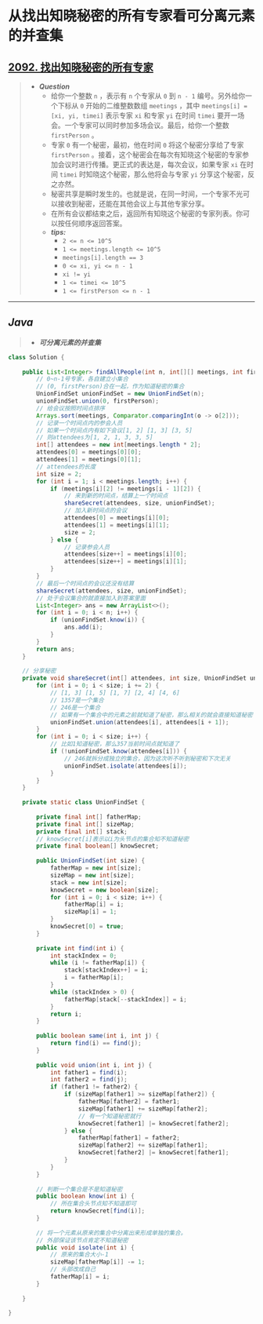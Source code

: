 # 从找出知晓秘密的所有专家看可分离元素的并查集

## [2092. 找出知晓秘密的所有专家](https://leetcode.cn/problems/find-all-people-with-secret/)

> - ***Question***
>   - 给你一个整数 `n` ，表示有 `n` 个专家从 `0` 到 `n - 1` 编号。另外给你一个下标从 `0` 开始的二维整数数组 `meetings` ，其中 `meetings[i] = [xi, yi, timei]` 表示专家 `xi` 和专家 `yi` 在时间 `timei` 要开一场会。一个专家可以同时参加多场会议。最后，给你一个整数 `firstPerson` 。
>   - 专家 `0` 有一个秘密，最初，他在时间 `0` 将这个秘密分享给了专家 `firstPerson` 。接着，这个秘密会在每次有知晓这个秘密的专家参加会议时进行传播。更正式的表达是，每次会议，如果专家 `xi` 在时间 `timei` 时知晓这个秘密，那么他将会与专家 `yi` 分享这个秘密，反之亦然。
>   - 秘密共享是瞬时发生的。也就是说，在同一时间，一个专家不光可以接收到秘密，还能在其他会议上与其他专家分享。
>   - 在所有会议都结束之后，返回所有知晓这个秘密的专家列表。你可以按任何顺序返回答案。
>   - ***tips:***
>     - `2 <= n <= 10^5`
>     - `1 <= meetings.length <= 10^5`
>     - `meetings[i].length == 3`
>     - `0 <= xi, yi <= n - 1`
>     - `xi != yi`
>     - `1 <= timei <= 10^5`
>     - `1 <= firstPerson <= n - 1`

---

## *Java*

> - ***可分离元素的并查集***

```java
class Solution {
    
    public List<Integer> findAllPeople(int n, int[][] meetings, int firstPerson) {
        // 0~n-1号专家，各自建立小集合
        // (0, firstPerson)合在一起，作为知道秘密的集合
        UnionFindSet unionFindSet = new UnionFindSet(n);
        unionFindSet.union(0, firstPerson);
        // 给会议按照时间点排序
        Arrays.sort(meetings, Comparator.comparingInt(o -> o[2]));
        // 记录一个时间点内的参会人员
        // 如果一个时间点内有如下会议[1, 2] [1, 3] [3, 5]
        // 则attendees为[1, 2, 1, 3, 3, 5]
        int[] attendees = new int[meetings.length * 2];
        attendees[0] = meetings[0][0];
        attendees[1] = meetings[0][1];
        // attendees的长度
        int size = 2;
        for (int i = 1; i < meetings.length; i++) {
            if (meetings[i][2] != meetings[i - 1][2]) {
                // 来到新的时间点，结算上一个时间点
                shareSecret(attendees, size, unionFindSet);
                // 加入新时间点的会议
                attendees[0] = meetings[i][0];
                attendees[1] = meetings[i][1];
                size = 2;
            } else {
                // 记录参会人员
                attendees[size++] = meetings[i][0];
                attendees[size++] = meetings[i][1];
            }
        }
        // 最后一个时间点的会议还没有结算
        shareSecret(attendees, size, unionFindSet);
        // 处于会议集合的就直接加入到答案里面
        List<Integer> ans = new ArrayList<>();
        for (int i = 0; i < n; i++) {
            if (unionFindSet.know(i)) {
                ans.add(i);
            }
        }
        return ans;
    }
    
    // 分享秘密
    private void shareSecret(int[] attendees, int size, UnionFindSet unionFindSet) {
        for (int i = 0; i < size; i += 2) {
            // [1, 3] [1, 5] [1, 7] [2, 4] [4, 6]
            // 1357是一个集合
            // 246是一个集合
            // 如果有一个集合中的元素之前就知道了秘密，那么相关的就会直接知道秘密
            unionFindSet.union(attendees[i], attendees[i + 1]);
        }
        for (int i = 0; i < size; i++) {
            // 比如1知道秘密，那么357当前时间点就知道了
            if (!unionFindSet.know(attendees[i])) {
                // 246就拆分成独立的集合，因为这次听不听到秘密和下次无关
                unionFindSet.isolate(attendees[i]);
            }
        }
    }
    
    private static class UnionFindSet {
        
        private final int[] fatherMap;
        private final int[] sizeMap;
        private final int[] stack;
        // knowSecret[i]表示以i为头节点的集合知不知道秘密
        private final boolean[] knowSecret;
        
        public UnionFindSet(int size) {
            fatherMap = new int[size];
            sizeMap = new int[size];
            stack = new int[size];
            knowSecret = new boolean[size];
            for (int i = 0; i < size; i++) {
                fatherMap[i] = i;
                sizeMap[i] = 1;
            }
            knowSecret[0] = true;
        }
        
        private int find(int i) {
            int stackIndex = 0;
            while (i != fatherMap[i]) {
                stack[stackIndex++] = i;
                i = fatherMap[i];
            }
            while (stackIndex > 0) {
                fatherMap[stack[--stackIndex]] = i;
            }
            return i;
        }
        
        public boolean same(int i, int j) {
            return find(i) == find(j);
        }
        
        public void union(int i, int j) {
            int father1 = find(i);
            int father2 = find(j);
            if (father1 != father2) {
                if (sizeMap[father1] >= sizeMap[father2]) {
                    fatherMap[father2] = father1;
                    sizeMap[father1] += sizeMap[father2];
                    // 有一个知道秘密就行
                    knowSecret[father1] |= knowSecret[father2];
                } else {
                    fatherMap[father1] = father2;
                    sizeMap[father2] += sizeMap[father1];
                    knowSecret[father2] |= knowSecret[father1];
                }
            }
        }
        
        // 判断一个集合是不是知道秘密
        public boolean know(int i) {
            // 所在集合头节点知不知道即可
            return knowSecret[find(i)];
        }
        
        // 将一个元素从原来的集合中分离出来形成单独的集合。
        // 外部保证该节点肯定不知道秘密
        public void isolate(int i) {
            // 原来的集合大小-1
            sizeMap[fatherMap[i]] -= 1;
            // 头部改成自己
            fatherMap[i] = i;
        }
        
    }
    
}
```
